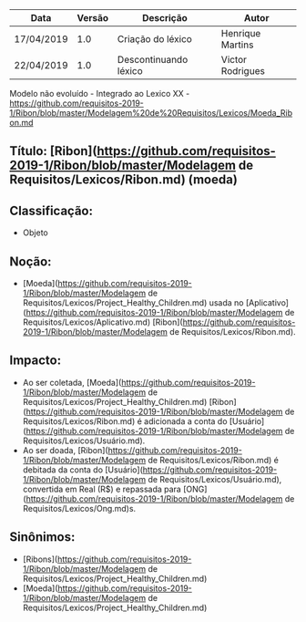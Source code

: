 | Data | Versão | Descrição | Autor |
|---|---|---|---|
| 17/04/2019 | 1.0 | Criação do léxico  | Henrique Martins |
| 22/04/2019 | 1.0 | Descontinuando léxico  | Victor Rodrigues |

Modelo não evoluído - Integrado ao Lexico XX - https://github.com/requisitos-2019-1/Ribon/blob/master/Modelagem%20de%20Requisitos/Lexicos/Moeda_Ribon.md

## Título: [Ribon](https://github.com/requisitos-2019-1/Ribon/blob/master/Modelagem de Requisitos/Lexicos/Ribon.md) (moeda)

## Classificação:

- Objeto

## Noção:

- [Moeda](https://github.com/requisitos-2019-1/Ribon/blob/master/Modelagem de Requisitos/Lexicos/Project_Healthy_Children.md) usada no [Aplicativo](https://github.com/requisitos-2019-1/Ribon/blob/master/Modelagem de Requisitos/Lexicos/Aplicativo.md) [Ribon](https://github.com/requisitos-2019-1/Ribon/blob/master/Modelagem de Requisitos/Lexicos/Ribon.md).

## Impacto:

- Ao ser coletada, [Moeda](https://github.com/requisitos-2019-1/Ribon/blob/master/Modelagem de Requisitos/Lexicos/Project_Healthy_Children.md) [Ribon](https://github.com/requisitos-2019-1/Ribon/blob/master/Modelagem de Requisitos/Lexicos/Ribon.md) é adicionada a conta do [Usuário](https://github.com/requisitos-2019-1/Ribon/blob/master/Modelagem de Requisitos/Lexicos/Usuário.md).
- Ao ser doada, [Ribon](https://github.com/requisitos-2019-1/Ribon/blob/master/Modelagem de Requisitos/Lexicos/Ribon.md) é debitada da conta do [Usuário](https://github.com/requisitos-2019-1/Ribon/blob/master/Modelagem de Requisitos/Lexicos/Usuário.md), convertida em Real (R$) e repassada para [ONG](https://github.com/requisitos-2019-1/Ribon/blob/master/Modelagem de Requisitos/Lexicos/Ong.md)s.

## Sinônimos:

- [Ribons](https://github.com/requisitos-2019-1/Ribon/blob/master/Modelagem de Requisitos/Lexicos/Project_Healthy_Children.md)
- [Moeda](https://github.com/requisitos-2019-1/Ribon/blob/master/Modelagem de Requisitos/Lexicos/Project_Healthy_Children.md)
